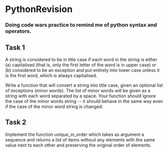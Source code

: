 # PythonRevision
### Doing code wars practice to remind me of python syntax and operators.

## Task 1
A string is considered to be in title case if each word in the string is either (a) capitalised (that is, only the first letter of the word is in upper case) or (b) considered to be an exception and put entirely into lower case unless it is the first word, which is always capitalised.

Write a function that will convert a string into title case, given an optional list of exceptions (minor words). The list of minor words will be given as a string with each word separated by a space. Your function should ignore the case of the minor words string -- it should behave in the same way even if the case of the minor word string is changed.

## Task 2
Implement the function unique_in_order which takes as argument a sequence and returns a list of items without any elements with the same value next to each other and preserving the original order of elements.

